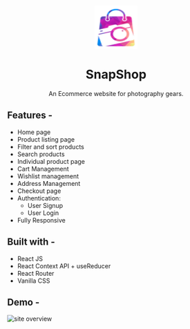 <div align="center">
  <img src="src/assets/logo.svg" height="100" width="100" alt="logo"/>
  
# SnapShop
  An Ecommerce website for photography gears. 
</div>

## **Features -**

- Home page
- Product listing page
- Filter and sort products
- Search products
- Individual product page
- Cart Management
- Wishlist management
- Address Management
- Checkout page
- Authentication:
  - User Signup
  - User Login
- Fully Responsive

## **Built with -**

- React JS
- React Context API + useReducer
- React Router
- Vanilla CSS

## **Demo -**

![site overview](https://github.com/AmanHarsh02/project-1-ecommerce-neogcamp-level-one/blob/master/src/assets/SnapShop-Overview.gif)
